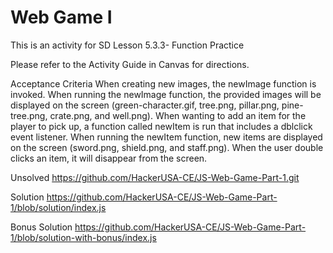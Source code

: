 # Web Game I

This is an activity for SD Lesson 5.3.3- Function Practice

Please refer to the Activity Guide in Canvas for directions.


Acceptance Criteria
When creating new images, the newImage function is invoked.
When running the newImage function, the provided images will be displayed on the screen (green-character.gif, tree.png, pillar.png, pine-tree.png, crate.png, and well.png).
When wanting to add an item for the player to pick up, a function called newItem is run that includes a dblclick event listener.
When running the newItem function, new items are displayed on the screen (sword.png, shield.png, and staff.png).
When the user double clicks an item, it will disappear from the screen.

Unsolved
https://github.com/HackerUSA-CE/JS-Web-Game-Part-1.git

Solution
https://github.com/HackerUSA-CE/JS-Web-Game-Part-1/blob/solution/index.js

Bonus Solution
https://github.com/HackerUSA-CE/JS-Web-Game-Part-1/blob/solution-with-bonus/index.js